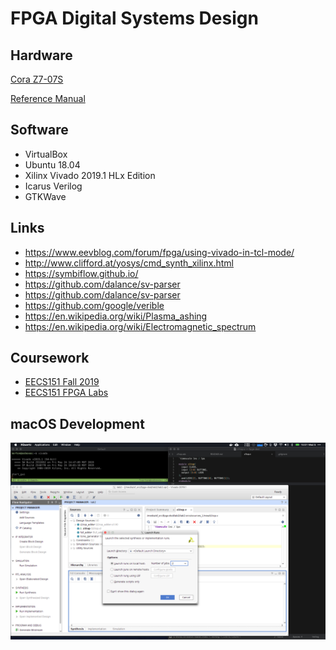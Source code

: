# FPGA Digital Systems Design

## Hardware

[Cora Z7-07S](https://reference.digilentinc.com/reference/programmable-logic/cora-z7/start)

[Reference Manual](https://reference.digilentinc.com/reference/programmable-logic/cora-z7/reference-manual)

## Software

- VirtualBox
- Ubuntu 18.04
- Xilinx Vivado 2019.1 HLx Edition
- Icarus Verilog
- GTKWave

## Links

- https://www.eevblog.com/forum/fpga/using-vivado-in-tcl-mode/
- http://www.clifford.at/yosys/cmd_synth_xilinx.html
- https://symbiflow.github.io/
- https://github.com/dalance/sv-parser
- https://github.com/dalance/sv-parser
- https://github.com/google/verible
- https://en.wikipedia.org/wiki/Plasma_ashing
- https://en.wikipedia.org/wiki/Electromagnetic_spectrum

## Coursework

- [EECS151 Fall 2019](http://inst.eecs.berkeley.edu/~eecs151/fa19/)
- [EECS151 FPGA Labs](https://github.com/EECS150/fpga_labs_fa19)

## macOS Development

![](assets/vivando-on-virtualbox-with-xforwarding-and-shared-folders.png)
